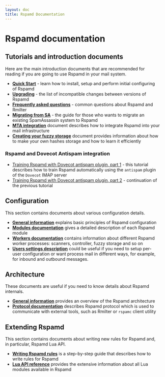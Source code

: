 ```yaml
---
layout: doc
title: Rspamd Documentation
---
```

# Rspamd documentation

## Tutorials and introduction documents

Here are the main introduction documents that are recommended for reading if you are going to use Rspamd in your mail system.

* **[Quick Start](quick_start.html)** - learn how to install, setup and perform initial configuring of Rspamd
* **[Upgrading](migration.html)** - the list of incompatible changes between versions of Rspamd
* **[Frequently asked questions](faq.html)** - common questions about Rspamd and Rmilter
* **[Migrating from SA](migrate_sa.html)** - the guide for those who wants to migrate an existing SpamAssassin system to Rspamd
* **[MTA integration](integration.html)** document describes how to integrate Rspamd into your mail infrastructure
* **[Creating your fuzzy storage](http://rspamd.com/doc/fuzzy_storage.html)** document provides information about how to make your own hashes storage and how to learn it efficiently

### Rspamd and Dovecot Antispam integration

* [Training Rspamd with Dovecot antispam plugin, part 1](https://kaworu.ch/blog/2014/03/25/dovecot-antispam-with-rspamd/) - this tutorial describes how to train Rspamd automatically using the `antispam` plugin of the `Dovecot` IMAP server
* [Training Rspamd with Dovecot antispam plugin, part 2](https://kaworu.ch/blog/2015/10/12/dovecot-antispam-with-rspamd-part2/) - continuation of the previous tutorial

## Configuration

This section contains documents about various configuration details.

* **[General information](./configuration/index.html)** explains basic principles of Rspamd configuration
* **[Modules documentation](./modules/)** gives a detailed description of each Rspamd module
* **[Workers documentation](./workers/)** contains information about different Rspamd worker processes: scanners, controller, fuzzy storage and so on
* **[Users settings description](./configuration/settings.html)** could be useful if you need to setup per-user configuration or want process mail in different ways, for example, for inbound and outbound messages.

## Architecture

These documents are useful if you need to know details about Rspamd internals.

* **[General information](./architecture/index.html)** provides an overview of the Rspamd architecture
* **[Protocol documentation](./architecture/protocol.html)** describes Rspamd protocol which is used to communicate with external tools, such as Rmilter or `rspamc` client utility


## Extending Rspamd

This section contains documents about writing new rules for Rspamd and, in particular, Rspamd Lua API.

* **[Writing Rspamd rules](./tutorials/writing_rules.html)** is a step-by-step guide that describes how to write rules for Rspamd
* **[Lua API reference](./lua/)** provides the extensive information about all Lua modules available in Rspamd
